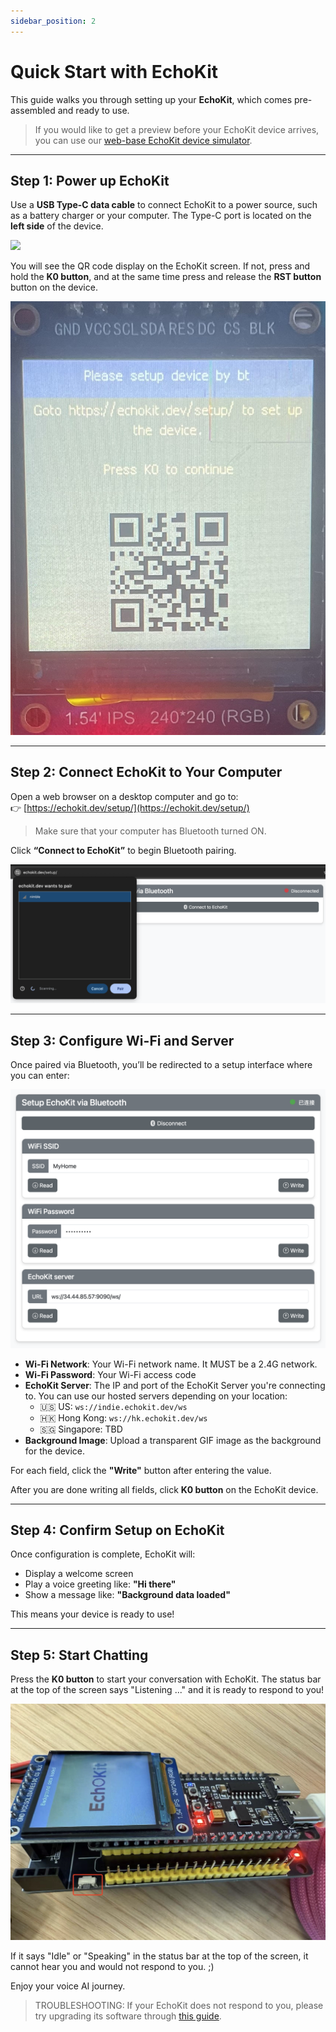 ```yaml
---
sidebar_position: 2
---
```


# Quick Start with EchoKit

This guide walks you through setting up your **EchoKit**, which comes pre-assembled and ready to use.  

> If you would like to get a preview before your EchoKit device arrives, you can use our [web-base EchoKit device simulator](https://echokit.dev/chat/resources/).

---

## Step 1: Power up EchoKit

Use a **USB Type-C data cable** to connect EchoKit to a power source, such as a battery charger or your computer. The Type-C port is located on the **left side** of the device.

![](echokit-quick-start-01.jpg)

You will see the QR code display on the EchoKit screen. If not, press and hold the **K0 button**, and at the same time press and release the **RST button** button on the device.

![](echokit-quick-start-02.jpg)


---

## Step 2: Connect EchoKit to Your Computer

Open a web browser on a desktop computer and go to:  
👉 [https://echokit.dev/setup/](https://echokit.dev/setup/)

> Make sure that your computer has Bluetooth turned ON.

Click **“Connect to EchoKit”** to begin Bluetooth pairing.

![](echokit-quick-start-03.png)

---

## Step 3: Configure Wi-Fi and Server

Once paired via Bluetooth, you’ll be redirected to a setup interface where you can enter:

![](echokit-quick-start-04.png)

- **Wi-Fi Network**: Your Wi-Fi network name. It MUST be a 2.4G network.  
- **Wi-Fi Password**: Your Wi-Fi access code  
- **EchoKit Server**: The IP and port of the EchoKit Server you're connecting to. You can use our hosted servers depending on your location:
    - 🇺🇸 US: `ws://indie.echokit.dev/ws`
    - 🇭🇰 Hong Kong: `ws://hk.echokit.dev/ws`
    - 🇸🇬 Singapore: TBD
- **Background Image**: Upload a transparent GIF image as the background for the device.

For each field, click the **"Write"** button after entering the value.

After you are done writing all fields, click **K0 button** on the EchoKit device.

---

## Step 4: Confirm Setup on EchoKit

Once configuration is complete, EchoKit will:

- Display a welcome screen  
- Play a voice greeting like: **"Hi there"**  
- Show a message like: **"Background data loaded"**

This means your device is ready to use!

---

## Step 5: Start Chatting

Press the **K0 button** to start your conversation with EchoKit. The status bar at the top of the screen says "Listening ..." and it is ready to respond to you!

![](echokit-quick-start-05.jpg)

If it says "Idle" or "Speaking" in the status bar at the top of the screen, it cannot hear you and would not respond to you. ;)

Enjoy your voice AI journey.

> TROUBLESHOOTING: If your EchoKit does not respond to you, please try upgrading its software through [this guide](hardware/flash-firmware.md).
